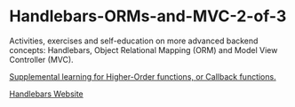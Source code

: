 # Handlebars-ORMs-and-MVC-2-of-3
Activities, exercises and self-education on more advanced backend concepts: Handlebars, Object Relational Mapping (ORM) and Model View Controller (MVC).


[Supplemental learning for Higher-Order functions, or Callback functions.](http://javascriptissexy.com/understand-javascript-callback-functions-and-use-them/)

[Handlebars Website](http://handlebarsjs.com/)
